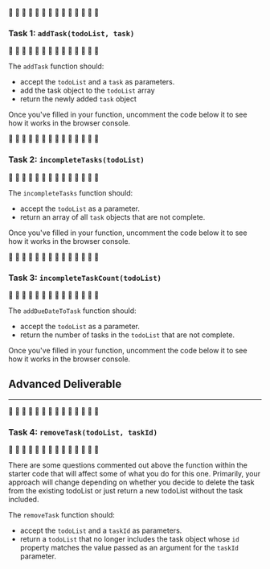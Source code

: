 🚧 🚧 🚧 🚧 🚧 🚧 🚧 🚧 🚧 🚧 🚧 🚧 🚧 🚧 
### Task 1: `addTask(todoList, task)`
🚧 🚧 🚧 🚧 🚧 🚧 🚧 🚧 🚧 🚧 🚧 🚧 🚧 🚧 

The `addTask` function should:
- accept the `todoList` and a `task` as parameters. 
- add the task object to the `todoList` array
- return the newly added `task` object

Once you've filled in your function, uncomment the code below it to see how it works in the browser console.

🚧 🚧 🚧 🚧 🚧 🚧 🚧 🚧 🚧 🚧 🚧 🚧 🚧 🚧 
### Task 2: `incompleteTasks(todoList)`
🚧 🚧 🚧 🚧 🚧 🚧 🚧 🚧 🚧 🚧 🚧 🚧 🚧 🚧 

The `incompleteTasks` function should:
- accept the `todoList` as a parameter.
- return an array of all `task` objects that are not complete.

Once you've filled in your function, uncomment the code below it to see how it works in the browser console.



🚧 🚧 🚧 🚧 🚧 🚧 🚧 🚧 🚧 🚧 🚧 🚧 🚧 🚧 
### Task 3: `incompleteTaskCount(todoList)`
🚧 🚧 🚧 🚧 🚧 🚧 🚧 🚧 🚧 🚧 🚧 🚧 🚧 🚧 

The `addDueDateToTask` function should:
- accept the `todoList` as a parameter.
- return the number of tasks in the `todoList` that are not complete.

Once you've filled in your function, uncomment the code below it to see how it works in the browser console.

## Advanced Deliverable
---
🚧 🚧 🚧 🚧 🚧 🚧 🚧 🚧 🚧 🚧 🚧 🚧 🚧 🚧 
### Task 4: `removeTask(todoList, taskId)`
🚧 🚧 🚧 🚧 🚧 🚧 🚧 🚧 🚧 🚧 🚧 🚧 🚧 🚧 

There are some questions commented out above the function within the starter code that will affect some of what you do for this one. Primarily, your approach will change depending on whether you decide to delete the task from the existing todoList or just return a new todoList without the task included.

The `removeTask` function should:
- accept the `todoList` and a `taskId` as parameters.
- return a `todoList` that no longer includes the task object whose `id` property matches the value passed as an argument for the `taskId` parameter.


